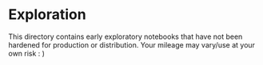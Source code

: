 Exploration
===========

This directory contains early exploratory notebooks that have not been hardened
for production or distribution. Your mileage may vary/use at your own risk : )
